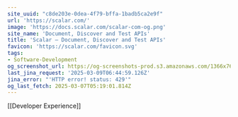 ```yaml
---
site_uuid: "c8de203e-0dea-4f79-bffa-1badb5ca2e9f"
url: 'https://scalar.com/'
image: 'https://docs.scalar.com/scalar-com-og.png'
site_name: 'Document, Discover and Test APIs'
title: 'Scalar — Document, Discover and Test APIs'
favicon: 'https://scalar.com/favicon.svg'
tags:
- Software-Development
og_screenshot_url: https://og-screenshots-prod.s3.amazonaws.com/1366x768/80/false/3ac2e7d864d3c5bb3b2702a1b8a761f237a88357a67f51cf8211b0226c551309.jpeg
last_jina_request: '2025-03-09T06:44:59.126Z'
jina_error: "'HTTP error! status: 429'"
og_last_fetch: 2025-03-07T05:19:01.814Z
---
```

[[Developer Experience]]
